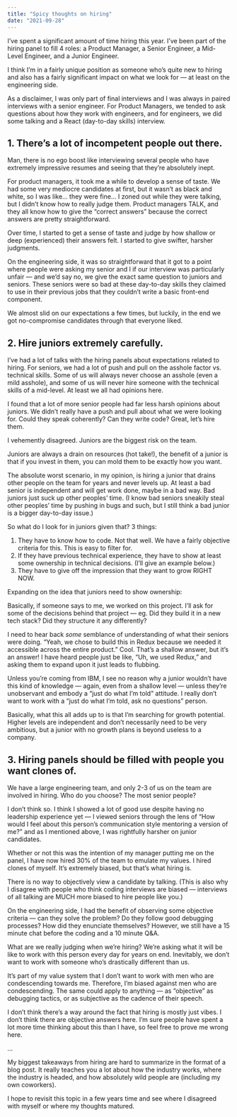 ```yaml
---
title: "Spicy thoughts on hiring"
date: "2021-09-28"
---
```



I’ve spent a significant amount of time hiring this year. I’ve been part of the hiring panel to fill 4 roles: a Product Manager, a Senior Engineer, a Mid-Level Engineer, and a Junior Engineer. 

I think I’m in a fairly unique position as someone who’s quite new to hiring and also has a fairly significant impact on what we look for — at least on the engineering side.

As a disclaimer, I was only part of final interviews and I was always in paired interviews with a senior engineer. For Product Managers, we tended to ask questions about how they work with engineers, and for engineers, we did some talking and a React (day-to-day skills) interview.

## 1. There’s a lot of incompetent people out there.
Man, there is no ego boost like interviewing several people who have extremely impressive resumes and seeing that they’re absolutely inept.

For product managers, it took me a while to develop a sense of taste. We had some very mediocre candidates at first, but it wasn’t as black and white, so I was like… they were fine… I zoned out while they were talking, but I didn’t know how to really judge them. Product managers TALK, and they all know how to give the “correct answers” because the correct answers are pretty straightforward.

Over time, I started to get a sense of taste and judge by how shallow or deep (experienced) their answers felt. I started to give swifter, harsher judgments. 

On the engineering side, it was so straightforward that it got to a point where people were asking my senior and I if our interview was particularly unfair — and we’d say no, we give the exact same question to juniors and seniors. These seniors were so bad at these day-to-day skills they claimed to use in their previous jobs that they couldn’t write a basic front-end component. 

We almost slid on our expectations a few times, but luckily, in the end we got no-compromise candidates through that everyone liked. 

## 2. Hire juniors extremely carefully.
I’ve had a lot of talks with the hiring panels about expectations related to hiring. For seniors, we had a lot of push and pull on the asshole factor vs. technical skills. Some of us will always never choose an asshole (even a mild asshole), and some of us will never hire someone with the technical skills of a mid-level. At least we all had opinions here.

I found that a lot of more senior people had far less harsh opinions about juniors. We didn’t really have a push and pull about what we were looking for. Could they speak coherently? Can they write code? Great, let’s hire them.

I vehemently disagreed. Juniors are the biggest risk on the team. 

Juniors are always a drain on resources (hot take!), the benefit of a junior is that if you invest in them, you can mold them to be exactly how you want.

The absolute worst scenario, in my opinion, is hiring a junior that drains other people on the team for years and never levels up. At least a bad senior is independent and will get work done, maybe in a bad way. Bad juniors just suck up other peoples’ time. (I know bad seniors sneakily steal other peoples’ time by pushing in bugs and such, but I still think a bad junior is a bigger day-to-day issue.)

So what do I look for in juniors given that? 3 things:

1. They have to know how to code. Not that well. We have a fairly objective criteria for this. This is easy to filter for.
2. If they have previous technical experience, they have to show at least some ownership in technical decisions. (I’ll give an example below.)
3. They have to give off the impression that they want to grow RIGHT NOW.

Expanding on the idea that juniors need to show ownership:

Basically, if someone says to me, we worked on this project. I’ll ask for some of the decisions behind that project — eg. Did they build it in a new tech stack? Did they structure it any differently? 

I need to hear back _some_ semblance of understanding of what their seniors were doing. “Yeah, we chose to build this in Redux because we needed it accessible across the entire product.” Cool. That’s a shallow answer, but it’s an answer! I have heard people just be like, “Uh, we used Redux,” and asking them to expand upon it just leads to flubbing. 

Unless you’re coming from IBM, I see no reason why a junior wouldn’t have this kind of knowledge — again, even from a shallow level — unless they’re unobservant and embody a “just do what I’m told” attitude. I really don’t want to work with a “just do what I’m told, ask no questions” person. 

Basically, what this all adds up to is that I’m searching for growth potential. Higher levels are independent and don’t necessarily need to be very ambitious, but a junior with no growth plans is beyond useless to a company.

## 3. Hiring panels should be filled with people you want clones of. 
We have a large engineering team, and only 2-3 of us on the team are involved in hiring. Who do you choose? The most senior people?

I don’t think so. I think I showed a lot of good use despite having no leadership experience yet — I viewed seniors through the lens of “How would I feel about this person’s communication style mentoring a version of me?” and as I mentioned above, I was rightfully harsher on junior candidates. 

Whether or not this was the intention of my manager putting me on the panel, I have now hired 30% of the team to emulate my values. I hired clones of myself. It’s extremely biased, but that’s what hiring is. 

There is no way to objectively view a candidate by talking. (This is also why I disagree with people who think coding interviews are biased — interviews of all talking are MUCH more biased to hire people like you.)

On the engineering side, I had the benefit of observing some objective criteria — can they solve the problem? Do they follow good debugging processes? How did they enunciate themselves? However, we still have a 15 minute chat before the coding and a 10 minute Q&A. 

What are we really judging when we’re hiring? We’re asking what it will be like to work with this person every day for years on end. Inevitably, we don’t want to work with someone who’s drastically different than us.

It’s part of my value system that I don’t want to work with men who are condescending towards me. Therefore, I’m biased against men who are condescending. The same could apply to anything — as “objective” as debugging tactics, or as subjective as the cadence of their speech.

I don’t think there’s a way around the fact that hiring is mostly just vibes. I don’t think there are objective answers here. I’m sure people have spent a lot more time thinking about this than I have, so feel free to prove me wrong here. 

…

My biggest takeaways from hiring are hard to summarize in the format of a blog post. It really teaches you a lot about how the industry works, where the industry is headed, and how absolutely wild people are (including my own coworkers). 

I hope to revisit this topic in a few years time and see where I disagreed with myself or where my thoughts matured.
